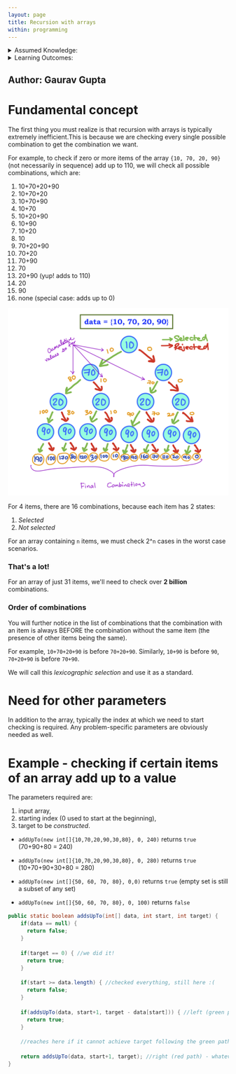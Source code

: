 ```yaml
---
layout: page
title: Recursion with arrays
within: programming
---
```


<details class="prereq" markdown="1"><summary>Assumed Knowledge:</summary>

  * [Functions](./functions.html)
  * [Classes as Types](./classes_types.html)
  * [Recursion](./recursion.html)

</details>

<details class="outcomes" markdown="1"><summary>Learning Outcomes:</summary>

  * Be able to trace recursive functions in the context of array inputs.
  * Be able to write recursive functions in the context of array inputs.

</details>

## Author: Gaurav Gupta

# Fundamental concept

The first thing you must realize is that recursion with arrays is typically extremely inefficient.This is because we are checking every single possible combination to get the combination we want.

For example, to check if zero or more items of the array `{10, 70, 20, 90}` (not necessarily in sequence) add up to 110, we will check all possible combinations, which are:


1. 10+70+20+90
2. 10+70+20
3. 10+70+90
4. 10+70
5. 10+20+90
6. 10+90
7. 10+20
8. 10
9. 70+20+90
10. 70+20
11. 70+90
12. 70
13. 20+90 (yup! adds to 110)
14. 20
15. 90
16. none (special case: adds up to 0)

![](./fig/04-recursion/backtracking.png)

For 4 items, there are 16 combinations, because each item has 2 states:

1. *Selected*
2. *Not selected*

For an array containing `n` items, we must check 2^`n` cases in the worst case scenarios.

### That's a lot!

For an array of just 31 items, we'll need to check over **2 billion** combinations.

### Order of combinations

You will further notice in the list of combinations that the combination with an item is always BEFORE the combination without the same item (the presence of other items being the same).

For example, `10+70+20+90` is before `70+20+90`. Similarly, `10+90` is before `90`, `70+20+90` is before `70+90`.

We will call this *lexicographic selection* and use it as a standard.

# Need for other parameters

In addition to the array, typically the index at which we need to start checking is required. Any problem-specific parameters are obviously needed as well.

# Example - checking if certain items of an array add up to a value

The parameters required are:

1. input array,
2. starting index (0 used to start at the beginning),
3. target to be *constructed*.


- `addUpTo(new int[]{10,70,20,90,30,80}, 0, 240)` returns `true` (70+90+80 = 240)

- `addUpTo(new int[]{10,70,20,90,30,80}, 0, 280)` returns `true` (10+70+90+30+80 = 280)

- `addUpTo(new int[]{50, 60, 70, 80}, 0,0)` returns `true` (empty set is still a subset of any set)

- `addUpTo(new int[]{50, 60, 70, 80}, 0, 100)` returns `false`

```java
public static boolean addsUpTo(int[] data, int start, int target) {
	if(data == null) {
	  return false;
	}

	if(target == 0) { //we did it!
	  return true;
	}

	if(start >= data.length) { //checked everything, still here :(
	  return false;
	}

	if(addsUpTo(data, start+1, target - data[start])) { //left (green path)
	  return true;
	}

	//reaches here if it cannot achieve target following the green path

	return addsUpTo(data, start+1, target); //right (red path) - whatever it returns
}
```
